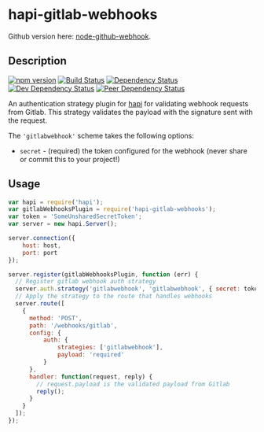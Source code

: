 # hapi-gitlab-webhooks

Github version here: [node-github-webhook](https://github.com/mhazy/hapi-github-webhooks).


## Description

[![npm version][npm-image]][npm-url]
[![Build Status][build-image]][build-url]
[![Dependency Status][dependency-image]][dependency-url]
[![Dev Dependency Status][dev-dependency-image]][dev-dependency-url]
[![Peer Dependency Status][peer-dependency-image]][peer-dependency-url]

An authentication strategy plugin for [hapi](https://github.com/hapijs/hapi) for validating webhook requests from Gitlab. This strategy validates the payload with the signature sent with the request.

The `'gitlabwebhook'` scheme takes the following options:
- `secret` - (required) the token configured for the webhook (never share or commit this to your project!)

## Usage
```javascript
var hapi = require('hapi');
var gitlabWebhooksPlugin = require('hapi-gitlab-webhooks');
var token = 'SomeUnsharedSecretToken';
var server = new hapi.Server();

server.connection({
    host: host,
    port: port
});

server.register(gitlabWebhooksPlugin, function (err) {
  // Register gitlab webhook auth strategy
  server.auth.strategy('gitlabwebhook', 'gitlabwebhook', { secret: token});
  // Apply the strategy to the route that handles webhooks
  server.route([
    {
      method: 'POST',
      path: '/webhooks/gitlab',
      config: {
          auth: {
              strategies: ['gitlabwebhook'],
              payload: 'required'
          }
      },
      handler: function(request, reply) {
        // request.payload is the validated payload from Gitlab
        reply();
      }
    }
  ]);
});
```

[npm-image]: https://badge.fury.io/js/hapi-gitlab-webhooks.svg
[npm-url]: https://npmjs.org/package/hapi-gitlab-webhooks
[build-image]: https://travis-ci.org/lucaspouzac/hapi-gitlab-webhooks.svg?branch=master
[build-url]: https://travis-ci.org/lucaspouzac/hapi-gitlab-webhooks
[dependency-image]: https://david-dm.org/lucaspouzac/hapi-gitlab-webhooks.svg
[dependency-url]: https://david-dm.org/lucaspouzac/hapi-gitlab-webhooks
[dev-dependency-image]: https://david-dm.org/lucaspouzac/hapi-gitlab-webhooks/dev-status.svg
[dev-dependency-url]: https://david-dm.org/lucaspouzac/hapi-gitlab-webhooks?type=dev
[peer-dependency-image]: https://david-dm.org/lucaspouzac/hapi-gitlab-webhooks/peer-status.svg
[peer-dependency-url]: https://david-dm.org/lucaspouzac/hapi-gitlab-webhooks?type=peer
